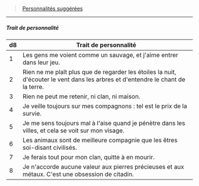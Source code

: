 ﻿---
!PersonalityTraitItem
Table: >+
  |d8|Trait de personnalité|

  |---|---|

  |1|Les gens me voient comme un sauvage, et <!--br-->j'aime entrer dans leur jeu.|

  |2|Rien ne me plaît plus que de regarder les étoiles <!--br-->la nuit, d'écouter le vent dans les arbres et <!--br-->d'entendre le chant de la terre.|

  |3|Rien ne peut me retenir, ni clan, ni maison.|

  |4|Je veille toujours sur mes compagnons : tel est <!--br-->le prix de la survie.|

  |5|Je me sens toujours mal à l'aise quand je <!--br-->pénètre dans les villes, et cela se voit sur mon <!--br-->visage.|

  |6|Les animaux sont de meilleure compagnie que <!--br-->les êtres soi-disant civilisés.|

  |7|Je ferais tout pour mon clan, quitte à en mourir.|

  |8|Je n'accorde aucune valeur aux pierres <!--br-->précieuses et aux métaux. C'est une obsession <!--br-->de citadin.|

Id: background_primitif_hd.md#trait-de-personnalité
ParentLink: background_primitif_hd.md#personnalités-suggérées
Name: Trait de personnalité
ParentName: Personnalités suggérées
NameLevel: 5
Attributes: {}
---
> [Personnalités suggérées](hd_background_primitif_personnalites_suggerees.md)

---

##### Trait de personnalité

|d8|Trait de personnalité|
|---|---|
|1|Les gens me voient comme un sauvage, et j'aime entrer dans leur jeu.|
|2|Rien ne me plaît plus que de regarder les étoiles la nuit, d'écouter le vent dans les arbres et d'entendre le chant de la terre.|
|3|Rien ne peut me retenir, ni clan, ni maison.|
|4|Je veille toujours sur mes compagnons : tel est le prix de la survie.|
|5|Je me sens toujours mal à l'aise quand je pénètre dans les villes, et cela se voit sur mon visage.|
|6|Les animaux sont de meilleure compagnie que les êtres soi-disant civilisés.|
|7|Je ferais tout pour mon clan, quitte à en mourir.|
|8|Je n'accorde aucune valeur aux pierres précieuses et aux métaux. C'est une obsession de citadin.|

